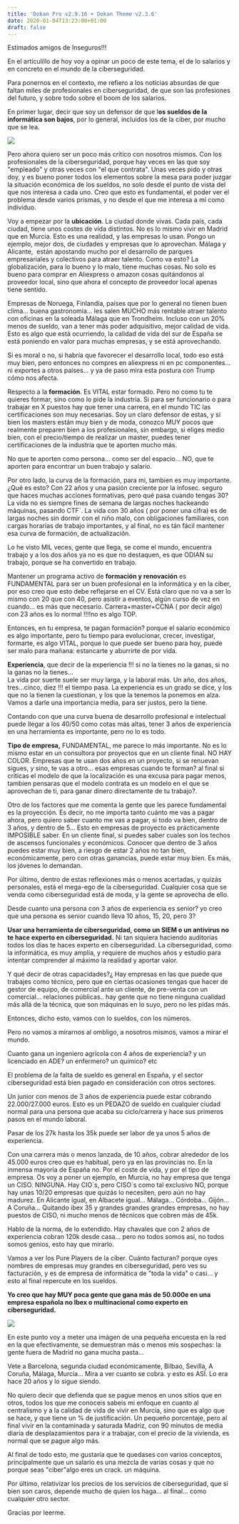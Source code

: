 ```yaml
---
title: 'Dokan Pro v2.9.16 + Dokan Theme v2.3.6'
date: 2020-01-04T13:23:00+01:00
draft: false
---
```


Estimados amigos de Inseguros!!!  
  
En el artículillo de hoy voy a opinar un poco de este tema, el de lo salarios y en concreto en el mundo de la ciberseguridad.  
  
Para ponernos en el contexto, me refiero a los notícias absurdas de que faltan miles de profesionales en ciberseguridad, de que son las profesiones del futuro, y sobre todo sobre el boom de los salarios.  
  
En primer lugar, decir que soy un defensor de que l**os sueldos de la informática son bajos**, por lo general, incluidos los de la ciber, por mucho que se lea.  
  

[![](https://1.bp.blogspot.com/-C2rf90yY9Uc/XhCEPvCvo5I/AAAAAAAAGdY/brYvfuOE76cWpgfYunofyXpFWLjrMlQugCLcBGAsYHQ/s640/ZPUve.png)](https://1.bp.blogspot.com/-C2rf90yY9Uc/XhCEPvCvo5I/AAAAAAAAGdY/brYvfuOE76cWpgfYunofyXpFWLjrMlQugCLcBGAsYHQ/s1600/ZPUve.png)

  
Pero ahora quiero ser un poco más crítico con nosotros mismos. Con los profesionales de la ciberseguridad, porque hay veces en las que soy "empleado" y otras veces con "el que contrata". Unas veces pido y otras doy, y es bueno poner todos los elementos sobre la mesa para poder juzgar la situación económica de los sueldos, no solo desde el punto de vista del que nos interesa a cada uno. Creo que esto es fundamental, el poder ver el problema desde varios prismas, y no desde el que me interesa a mí como individuo.  
  
Voy a empezar por la **ubicación**. La ciudad donde vivas. Cada país, cada ciudad, tiene unos costes de vida distintos. No es lo mismo vivir en Madrid que en Murcia. Esto es una realidad, y las empresas lo usan. Pongo un ejemplo, mejor dos, de ciudades y empresas que lo aprovechan. Málaga y Alicante,  están apostando mucho por el desarrollo de parques empresariales y colectivos para atraer talento. Como va esto? La globalización, para lo bueno y lo malo, tiene muchas cosas. No solo es bueno para comprar en Aliexpress o amazon cosas quitándonos al proveedor local, sino que ahora el concepto de proveedor local apenas tiene sentido.  
  
Empresas de Noruega, Finlandia, países que por lo general no tienen buen clima... buena gastronomía... les salen MUCHO más rentable atraer talento con oficinas en la soleada Málaga que en Trondheim. Incluso con un 20% menos de sueldo, van a tener más poder adquisitivo, mejor calidad de vida. Esto es algo que está ocurriendo, la calidad de vida del sur de España se está poniendo en valor para muchas empresas, y se está aprovechando.  
  
Si es moral o no, si habría que favorecer el desarrollo local, todo eso está muy bien, pero entonces no compres en aliexpress ni en pc componentes... ni exportes a otros países... y ya de paso mira esta postura con Trump cómo nos afecta.  
  
Respecto a la **formación**. Es VITAL estar formado. Pero no como tu te quieres formar, sino como lo pide la industria. Si para ser funcionario o para trabajar en X puestos hay que tener una carrera, en el mundo TIC las certificaciones son muy necesarias. Soy un claro defensor de estas, y si bien los masters están muy bien y de moda, conozco MUY pocos que realmente preparen bien a los profesionales, sin embargo, si eliges medio bien, con el precio/tiempo de realizar un master, puedes tener certificaciones de la industria que te aporten mucho más.  
  
No que te aporten como persona... como ser del espacio... NO, que te aporten para encontrar un buen trabajo y salario.  
  
Por otro lado, la curva de la formación, para mi, tambien es muy importante. ¿Qué es esto? Con 22 años y una pasión creciente por la infosec. seguro que haces muchas acciones formativas, pero qué pasa cuando tengas 30? La vida no es siempre fines de semana de largas noches hackeando máquinas, pasando CTF´. La vida con 30 años ( por poner una cifra) es de largas noches sin dormir con el niño malo, con obligaciones familiares, con cargas horarias de trabajo importantes, y al final, no es tán fácil mantener esa curva de formación, de actualización.  
  
Lo he visto MIL veces, gente que llega, se come el mundo, encuentra trabajo y a los dos años ya no es que no destaquen, es que ODIAN su trabajo, porque se ha convertido en trabajo.  
  
Mantener un programa activo de **formación y renovación** es FUNDAMENTAL para ser un buen profesional en la informática y en la ciber, por eso creo que esto debe reflejarse en el CV. Está claro que no va a ser lo mismo con 20 que con 40, pero asistir a eventos, algún curso de vez en cuando... es más que necesario. Carrera+master+CCNA ( por decir algo) con 23 años es lo normal !!!!no es algo TOP.  
  
Entonces, en tu empresa, te pagan formación? porque el salario económico es algo importante, pero tu tiempo para evolucionar, crecer, investigar, formarte, es algo VITAL, porque lo que puede ser bueno para hoy, puede ser malo para mañana: estancarte y aburrirte de por vida.  
  
**Experiencia**, que decir de la experiencia !!! si no la tienes no la ganas, si no la ganas no la tienes...  
La vida por suerte suele ser muy larga, y la laboral más. Un año, dos años, tres...cinco, diez !!! el tiempo pasa. La experiencia es un grado se dice, y los que no la tienen la cuestionan, y los que la tenemos la ponemos en alza. Vamos a darle una importancia media, para ser justos, pero la tiene.  
  
Contando con que una curva buena de desarrollo profesional e intelectual puede llegar a los 40/50 como cotas más altas, tener 3 años de experiencia en una herramienta es importante, pero no lo es todo.  
  
**Tipo de empresa,** FUNDAMENTAL, me parece lo más importante. No es lo mismo estar en un consultora por proyectos que en un cliente final. NO HAY COLOR. Empresas que te usan dos años en un proyecto, si se renuevan sigues, y sino, te vas a otro... esas empresas cuando te forman? al final si criticas el modelo de que la localización es una excusa para pagar menos, tambien pensaras que el modelo contrata es un modelo en el que se aprovechan de ti, para ganar dinero directamente de tu trabajo?.  
  
Otro de los factores que me comenta la gente que les parece fundamental es la proyección. Es decir, no me importa tanto cuánto me vas a pagar ahora, pero quiero saber cuanto me vas a pagar, si todo va bien, dentro de 3 años, y dentro de 5... Esto en empresas de proyecto es prácticamente IMPOSIBLE saber. En un cliente final, si puedes saber cuales son los techos de ascensos funcionales y económicos. Conocer que dentro de 3 años puedes estar muy bien, a riesgo de estar 2 años no tan bien, económicamente, pero con otras ganancias, puede estar muy bien. Es más, los jóvenes lo demandan.  
  
Por último, dentro de estas reflexiones más o menos acertadas, y quizás personales, está el mega-ego de la ciberseguridad. Cualquier cosa que se venda como ciberseguridad está de moda, y la gente se aprovecha de ello.  
  
Desde cuanto una persona con 3 años de experiencia es senior? yo creo que una persona es senior cuando lleva 10 años, 15, 20, pero 3?  
  
**Usar una herramienta de ciberseguridad, como un SIEM o un antivirus no te hace experto en ciberseguridad.** Ni tan siquiera haciendo auditorías todos los días te haces experto en ciberseguridad. La ciberseguridad, como la informática, es muy amplia, y requiere de muchos años y estudio para intentar comprender al máximo la realidad y aportar valor.  
  
Y qué decir de otras capacidades?¿ Hay empresas en las que puede que trabajes como técnico, pero que en ciertas ocasiones tengas que hacer de gestor de equipo, de comercial ante un cliente, de pre-venta con un comercial... relaciones públicas.. hay gente que no tiene ninguna cualidad más allá de la técnica, que son máquinas en lo suyo, pero no les pidas más.  
  
Entonces, dicho esto, vamos con lo sueldos, con los números.  
  
Pero no vamos a mirarnos al ombligo, a nosotros mismos, vamos a mirar el mundo.  
  
Cuanto gana un ingeniero agrícola con 4 años de experiencia? y un licenciado en ADE? un enfermero? un químico? etc  
  
El problema de la falta de sueldo es general en España, y el sector ciberseguridad está bien pagado en consideración con otros sectores.  
  
Un junior con menos de 3 años de experiencia puede estar cobrando 22.000/27.000 euros. Esto es un PEDAZO de sueldo en cualquier ciudad normal para una persona que acaba su ciclo/carrera y hace sus primeros pasos en el mundo laboral.  
  
Pasar de los 27k hasta los 35k puede ser labor de ya unos 5 años de experiencia.  
  
Con una carrera más o menos lanzada, de 10 años, cobrar alrededor de los 45.000 euros creo que es habitual, pero ya en las provincias no. En la inmensa mayoría de España no. Por el coste de vida, y por el tipo de empresa. Os voy a poner un ejemplo, en Murcia, no hay empresa que tenga un CISO. NINGUNA. Hay CIO\`s, pero CISO´s como tal exclusivo NO, porque hay unas 10/20 empresas que quizás lo necesiten, pero aún no hay madurez. En Alicante igual, en Albacete igual... Málaga... Córdoba... Gijón... A Coruña... Quitando ibex 35 y grandes grandes grandes empresas, no hay puestos de CISO, ni mucho menos de técnicos que cobren más de 45k.  
  
Hablo de la norma, de lo extendido. Hay chavales que con 2 años de experiencia cobran 120k desde casa... pero no todos somos así, no todos somos genios, esto hay que mirarlo.  
  
Vamos a ver los Pure Players de la ciber. Cuánto facturan? porque oyes nombres de empresas muy grandes en ciberseguridad, pero ves su facturación, y es de empresa de informática de "toda la vida" o casi... y esto al final repercute en los sueldos.  
  
**Yo creo que hay MUY poca gente que gana más de 50.000e en una empresa española no Ibex o multinacional como experto en ciberseguridad.**  
  

[![](https://1.bp.blogspot.com/-Jkc2WQ55bNU/XhCDvO2fXbI/AAAAAAAAGdQ/ZWWMJLqWYfMln0s8DE99pOf0Eset-zSbQCLcBGAsYHQ/s640/Captura%2Bde%2Bpantalla%2B2020-01-04%2Ba%2Blas%2B13.21.05.png)](https://1.bp.blogspot.com/-Jkc2WQ55bNU/XhCDvO2fXbI/AAAAAAAAGdQ/ZWWMJLqWYfMln0s8DE99pOf0Eset-zSbQCLcBGAsYHQ/s1600/Captura%2Bde%2Bpantalla%2B2020-01-04%2Ba%2Blas%2B13.21.05.png)

En este punto voy a meter una imágen de una pequeña encuesta en la red en la que efectivamente, se demuestran más o menos mis sospechas: la gente fuera de Madrid no gana mucha pasta...  
  
Vete a Barcelona, segunda ciudad económicamente, Bilbao, Sevilla, A Coruña, Málaga, Murcia... Mira a ver cuanto se cobra. y esto es ASÍ. Lo era hace 20 años y lo sigue siendo.  
  
No quiero decir que defienda que se pague menos en unos sitios que en otros, todos los que me conoceis sabeis mi enfoque en cuanto al centralismo y a la calidad de vida de vivir en Murcia, sino que es algo que se hace, y que tiene un % de justificación. Un pequeño porcentaje, pero al final vivir en la contaminada y saturada Madriz, con 90 minutos de media diaria de desplazamientos para ir a trabajar, con el precio de la vivienda, es normal que se pague algo más.  
  
Al final de todo esto, me gustaría que te quedases con varios conceptos, principalmente que un salario es una mezcla de varias cosas y que no porque seas "ciber"algo eres un crack. un máquina.  
  
Por último, relativizar los precios de los servicios de ciberseguridad, que si bien son caros, depende mucho de quien los haga... al final... como cualquier otro sector.  
  
Gracias por leerme.
